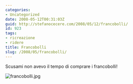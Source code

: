 ```yaml
---
categories:
- Uncategorized
date: 2008-05-12T00:31:03Z
guid: http://stefanocecere.com/2008/05/12/francobolli/
id: 923
tags:
- ricreazione
- ridere
title: Francobolli
slug: /2008/05/francobolli/
---
```


Scusami non avevo il tempo di comprare i francobolli!

![francobolli.jpg](http://stefanocecere.com/wp-content/uploads/sites/3/2008/05/francobolli.jpg)